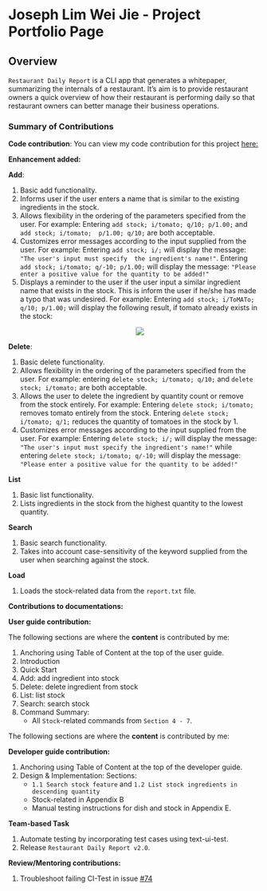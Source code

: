 # Joseph Lim Wei Jie - Project Portfolio Page

## Overview
`Restaurant Daily Report` is a CLI app that generates a whitepaper, summarizing the internals of a restaurant. It’s aim is to provide restaurant owners a quick overview of how their restaurant is performing daily so that restaurant owners can better manage their business operations.

### Summary of Contributions

**Code contribution**: You can view my code contribution for this project [here:](https://nus-cs2113-ay1920s2.github.io/tp-dashboard/#breakdown=true&search=josephlimweijie)

**Enhancement added:**

**Add**:
1. Basic add functionality.
2. Informs user if the user enters a name that is similar to the existing ingredients in the stock.
3. Allows flexibility in the ordering of the parameters specified from the user. For example: Entering `add stock; i/tomato; q/10; p/1.00;` and `add stock; i/tomato; 
    p/1.00; q/10;` are both acceptable.
4. Customizes error messages according to the input supplied from the user. For example: Entering `add stock; i/;` will display the message: `"The user's input must specify 
    the ingredient's name!"`. Entering `add stock; i/tomato; q/-10; p/1.00;` will display the message: `"Please enter a positive value for the quantity to be added!"`
5. Displays a reminder to the user if the user input a similar ingredient name that exists in the stock. This is inform the user if he/she has made a typo that was undesired.
    For example: Entering `add stock; i/ToMATo; q/10; p/1.00;` will display the following result, if tomato already exists in the stock:   
    <p align="center">
        <img src= "https://user-images.githubusercontent.com/59989652/78984371-a42d6b80-7b58-11ea-8e88-d9fa8adfdec8.png">
    </p>    

**Delete**:
1. Basic delete functionality.
2. Allows flexibility in the ordering of the parameters specified from the user. For example: entering `delete stock; i/tomato; q/10;` and `delete stock; i/tomato;` 
    are both acceptable.
3. Allows the user to delete the ingredient by quantity count or remove from the stock entirely. For example: Entering `delete stock; i/tomato;` removes tomato entirely from the stock. 
   Entering `delete stock; i/tomato; q/1;` reduces the quantity of tomatoes in the stock by 1. 
4. Customizes error messages according to the input supplied from the user. For example: Entering `delete stock; i/;` will display the message: `"The user's input must specify the
 ingredient's name!"` while entering `delete stock; i/tomato; q/-10;` will display the message: `"Please enter a positive value for the quantity to be added!"`
    
**List**
1. Basic list functionality.
2. Lists ingredients in the stock from the highest quantity to the lowest quantity.

**Search**
1. Basic search functionality.
2. Takes into account case-sensitivity of the keyword supplied from the user when searching against the stock.

**Load**
1. Loads the stock-related data from the `report.txt` file.

**Contributions to documentations:**

**User guide contribution:**

The following sections are where the **content** is contributed by me:

1. Anchoring using Table of Content at the top of the user guide.
2. Introduction
3. Quick Start
4. Add: add ingredient into stock
5. Delete: delete ingredient from stock
6. List: list stock
7. Search: search stock
8. Command Summary:
    + All `Stock`-related commands from `Section 4 - 7`.
    
The following sections are where the **content** is contributed by me:

**Developer guide contribution:**
1. Anchoring using Table of Content at the top of the developer guide.
2. Design & Implementation:
    Sections:
    + `1.1 Search stock feature` and `1.2 List stock ingredients in descending quantity`
    + Stock-related in Appendix B
    + Manual testing instructions for dish and stock in Appendix E.

**Team-based Task**
1. Automate testing by incorporating test cases using text-ui-test.
2. Release `Restaurant Daily Report v2.0`.

**Review/Mentoring contributions:** 
1. Troubleshoot failing CI-Test in issue [#74](https://github.com/nus-cs2113-AY1920S2/forum/issues/74)



